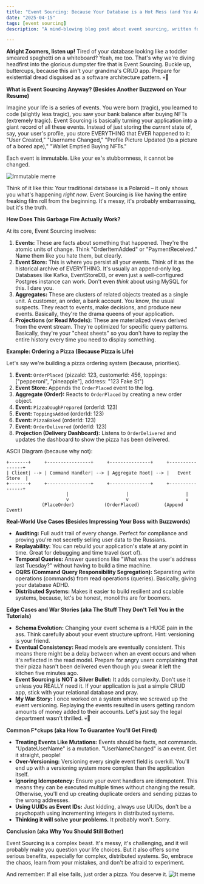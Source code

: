 ```yaml
---
title: "Event Sourcing: Because Your Database is a Hot Mess (and You Are Too)"
date: "2025-04-15"
tags: [event sourcing]
description: "A mind-blowing blog post about event sourcing, written for chaotic Gen Z engineers who somehow managed to graduate."

---
```


**Alright Zoomers, listen up!** Tired of your database looking like a toddler smeared spaghetti on a whiteboard? Yeah, me too. That's why we're diving headfirst into the glorious dumpster fire that is Event Sourcing. Buckle up, buttercups, because this ain't your grandma's CRUD app. Prepare for existential dread disguised as a software architecture pattern. 💀🙏

**What is Event Sourcing Anyway? (Besides Another Buzzword on Your Resume)**

Imagine your life is a series of events. You were born (tragic), you learned to code (slightly less tragic), you saw your bank balance after buying NFTs (extremely tragic). Event Sourcing is basically turning your application into a giant record of all these events. Instead of just storing the *current* state of, say, your user's profile, you store EVERYTHING that EVER happened to it: "User Created," "Username Changed," "Profile Picture Updated (to a picture of a bored ape)," "Wallet Emptied Buying NFTs."

Each event is immutable. Like your ex's stubbornness, it cannot be changed.

![Immutable meme](https://i.kym-cdn.com/photos/images/newsfeed/001/507/257/07b.jpg)

Think of it like this: Your traditional database is a Polaroid – it only shows you what's happening *right now*. Event Sourcing is like having the entire freaking film roll from the beginning. It's messy, it's probably embarrassing, but it's the truth.

**How Does This Garbage Fire Actually Work?**

At its core, Event Sourcing involves:

1.  **Events:** These are facts about something that happened. They're the atomic units of change. Think "OrderItemAdded" or "PaymentReceived." Name them like you hate them, but clearly.
2.  **Event Store:** This is where you persist all your events. Think of it as the historical archive of EVERYTHING. It's usually an append-only log. Databases like Kafka, EventStoreDB, or even just a well-configured Postgres instance can work. Don't even *think* about using MySQL for this. I dare you.
3.  **Aggregates:** These are clusters of related objects treated as a single unit. A customer, an order, a bank account. You know, the usual suspects. They react to events, make decisions, and produce new events. Basically, they're the drama queens of your application.
4.  **Projections (or Read Models):** These are materialized views derived from the event stream. They're optimized for specific query patterns. Basically, they're your "cheat sheets" so you don't have to replay the entire history every time you need to display something.

**Example: Ordering a Pizza (Because Pizza is Life)**

Let's say we're building a pizza ordering system (because, priorities).

1.  **Event:** `OrderPlaced` (pizzaId: 123, customerId: 456, toppings: ["pepperoni", "pineapple"], address: "123 Fake St")
2.  **Event Store:** Appends the `OrderPlaced` event to the log.
3.  **Aggregate (Order):** Reacts to `OrderPlaced` by creating a new order object.
4.  **Event:** `PizzaDoughPrepared` (orderId: 123)
5.  **Event:** `ToppingsAdded` (orderId: 123)
6.  **Event:** `PizzaBaked` (orderId: 123)
7.  **Event:** `OrderDelivered` (orderId: 123)
8.  **Projection (Delivery Dashboard):** Listens to `OrderDelivered` and updates the dashboard to show the pizza has been delivered.

ASCII Diagram (because why not):

```
+-------+     +----------------+     +---------------+     +----------------+
| Client| --> | Command Handler| --> | Aggregate Root| --> |   Event Store  |
+-------+     +----------------+     +---------------+     +----------------+
                      |                     |                     |
                      v                     v                     v
             (PlaceOrder)           (OrderPlaced)         (Append Event)
```

**Real-World Use Cases (Besides Impressing Your Boss with Buzzwords)**

*   **Auditing:** Full audit trail of every change. Perfect for compliance and proving you're not secretly selling user data to the Russians.
*   **Replayability:** You can rebuild your application's state at any point in time. Great for debugging and time travel (sort of).
*   **Temporal Queries:** Answer questions like "What was the user's address last Tuesday?" without having to build a time machine.
*   **CQRS (Command Query Responsibility Segregation):** Separating write operations (commands) from read operations (queries). Basically, giving your database ADHD.
*   **Distributed Systems:** Makes it easier to build resilient and scalable systems, because, let's be honest, monoliths are for boomers.

**Edge Cases and War Stories (aka The Stuff They Don't Tell You in the Tutorials)**

*   **Schema Evolution:** Changing your event schema is a HUGE pain in the ass. Think carefully about your event structure upfront. Hint: versioning is your friend.
*   **Eventual Consistency:** Read models are eventually consistent. This means there might be a delay between when an event occurs and when it's reflected in the read model. Prepare for angry users complaining that their pizza hasn't been delivered even though you swear it left the kitchen five minutes ago.
*   **Event Sourcing is NOT a Silver Bullet:** It adds complexity. Don't use it unless you REALLY need it. If your application is just a simple CRUD app, stick with your relational database and pray.
*   **My War Story:** I once worked on a system where we screwed up the event versioning. Replaying the events resulted in users getting random amounts of money added to their accounts. Let's just say the legal department wasn't thrilled. 💀🙏

**Common F\*ckups (aka How To Guarantee You'll Get Fired)**

*   **Treating Events Like Mutations:** Events should be facts, not commands. "UpdateUserName" is a mutation. "UserNameChanged" is an event. Get it straight, people!
*   **Over-Versioning:** Versioning every single event field is overkill. You'll end up with a versioning system more complex than the application itself.
*   **Ignoring Idempotency:** Ensure your event handlers are idempotent. This means they can be executed multiple times without changing the result. Otherwise, you'll end up creating duplicate orders and sending pizzas to the wrong addresses.
*   **Using UUIDs as Event IDs:** Just kidding, always use UUIDs, don't be a psychopath using incrementing integers in distributed systems.
*   **Thinking it will solve your problems.** It probably won't. Sorry.

**Conclusion (aka Why You Should Still Bother)**

Event Sourcing is a complex beast. It's messy, it's challenging, and it will probably make you question your life choices. But it also offers some serious benefits, especially for complex, distributed systems. So, embrace the chaos, learn from your mistakes, and don't be afraid to experiment.

And remember: If all else fails, just order a pizza. You deserve it.
![It meme](https://i.imgflip.com/30dxy3.jpg)
